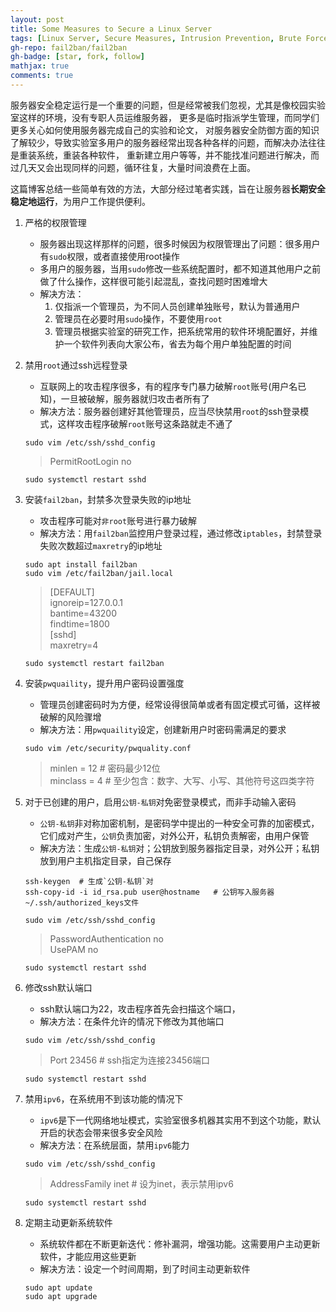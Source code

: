 ```yaml
---
layout: post
title: Some Measures to Secure a Linux Server
tags: [Linux Server, Secure Measures, Intrusion Prevention, Brute Force Hacking]
gh-repo: fail2ban/fail2ban
gh-badge: [star, fork, follow]
mathjax: true
comments: true
---
```


服务器安全稳定运行是一个重要的问题，但是经常被我们忽视，尤其是像校园实验室这样的环境，没有专职人员运维服务器，
更多是临时指派学生管理，而同学们更多关心如何使用服务器完成自己的实验和论文，
对服务器安全防御方面的知识了解较少，导致实验室多用户的服务器经常出现各种各样的问题，而解决办法往往是重装系统，重装各种软件，
重新建立用户等等，并不能找准问题进行解决，而过几天又会出现同样的问题，循环往复，大量时间浪费在上面。

这篇博客总结一些简单有效的方法，大部分经过笔者实践，旨在让服务器**长期安全稳定地运行**，为用户工作提供便利。

1. 严格的权限管理
    - 服务器出现这样那样的问题，很多时候因为权限管理出了问题：很多用户有`sudo`权限，或者直接使用root操作
    - 多用户的服务器，当用`sudo`修改一些系统配置时，都不知道其他用户之前做了什么操作，这样很可能引起混乱，查找问题时困难增大
    - 解决方法：
        1. 仅指派一个管理员，为不同人员创建单独账号，默认为普通用户
        2. 管理员在必要时用`sudo`操作，不要使用`root`
        3. 管理员根据实验室的研究工作，把系统常用的软件环境配置好，并维护一个软件列表向大家公布，省去为每个用户单独配置的时间

2. 禁用`root`通过ssh远程登录
    - 互联网上的攻击程序很多，有的程序专门暴力破解`root`账号(用户名已知)，一旦被破解，服务器就归攻击者所有了
    - 解决方法：服务器创建好其他管理员，应当尽快禁用`root`的ssh登录模式，这样攻击程序破解`root`账号这条路就走不通了
    ```shell
    sudo vim /etc/ssh/sshd_config
    ```
    > PermitRootLogin no  
    ```shell
    sudo systemctl restart sshd
    ```

3. 安装`fail2ban`，封禁多次登录失败的ip地址
    - 攻击程序可能对`非root`账号进行暴力破解
    - 解决方法：用`fail2ban`监控用户登录过程，通过修改`iptables`，封禁登录失败次数超过`maxretry`的ip地址
    ```shell
    sudo apt install fail2ban
    sudo vim /etc/fail2ban/jail.local
    ```
    > [DEFAULT]  
    > ignoreip=127.0.0.1  
    > bantime=43200  
    > findtime=1800  
    > [sshd]  
    > maxretry=4  
    ```shell
    sudo systemctl restart fail2ban
    ```

4. 安装`pwquaility`，提升用户密码设置强度
    - 管理员创建密码时为方便，经常设得很简单或者有固定模式可循，这样被破解的风险骤增
    - 解决方法：用`pwquaility`设定，创建新用户时密码需满足的要求
    ```shell
    sudo vim /etc/security/pwquality.conf
    ```
    > minlen = 12   # 密码最少12位  
    > minclass = 4  # 至少包含：数字、大写、小写、其他符号这四类字符

5. 对于已创建的用户，启用`公钥-私钥`对免密登录模式，而非手动输入密码
    - `公钥-私钥`非对称加密机制，是密码学中提出的一种安全可靠的加密模式，它们成对产生，`公钥`负责加密，对外公开，私钥负责解密，由用户保管
    - 解决方法：生成`公钥-私钥`对；公钥放到服务器指定目录，对外公开；私钥放到用户主机指定目录，自己保存  

    ```shell
    ssh-keygen  # 生成`公钥-私钥`对  
    ssh-copy-id -i id_rsa.pub user@hostname   # 公钥写入服务器~/.ssh/authorized_keys文件  

    sudo vim /etc/ssh/sshd_config  
    ```  

    > PasswordAuthentication no  
    > UsePAM no  

    ```shell
    sudo systemctl restart sshd
    ```

6. 修改ssh默认端口
    - ssh默认端口为22，攻击程序首先会扫描这个端口，
    - 解决方法：在条件允许的情况下修改为其他端口
    ```shell
    sudo vim /etc/ssh/sshd_config
    ```
    > Port 23456    # ssh指定为连接23456端口  
    ```shell
    sudo systemctl restart sshd
    ```

7. 禁用`ipv6`，在系统用不到该功能的情况下
    - `ipv6`是下一代网络地址模式，实验室很多机器其实用不到这个功能，默认开启的状态会带来很多安全风险
    - 解决方法：在系统层面，禁用`ipv6`能力
    ```shell
    sudo vim /etc/ssh/sshd_config
    ```
    > AddressFamily inet    # 设为inet，表示禁用ipv6  
    ```shell
    sudo systemctl restart sshd
    ```

8. 定期主动更新系统软件
    - 系统软件都在不断更新迭代：修补漏洞，增强功能。这需要用户主动更新软件，才能应用这些更新
    - 解决方法：设定一个时间周期，到了时间主动更新软件
    ```shell
    sudo apt update
    sudo apt upgrade
    ```